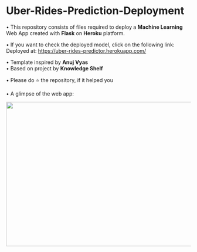 # Uber-Rides-Prediction-Deployment

• This repository consists of files required to deploy a **Machine Learning** Web App created with **Flask** on **Heroku** platform.

• If you want to check the deployed model, click on the following link: <br>
  Deployed at: https://uber-rides-predictor.herokuapp.com/
  
• Template inspired by **Anuj Vyas** <br>
• Based on project by **Knowledge Shelf**

  
• Please do ⭐ the repository, if it helped you

• A glimpse of the web app: <br>

<img src="/demo3.gif" width="898" height="394.27"/>

